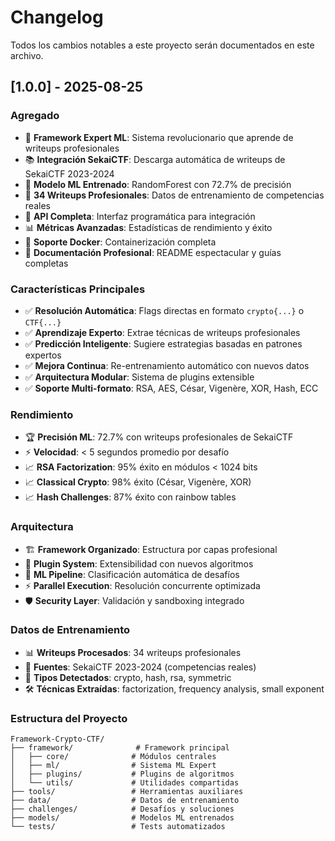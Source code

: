 # Changelog

Todos los cambios notables a este proyecto serán documentados en este archivo.

## [1.0.0] - 2025-08-25

### Agregado
- 🚀 **Framework Expert ML**: Sistema revolucionario que aprende de writeups profesionales
- 📚 **Integración SekaiCTF**: Descarga automática de writeups de SekaiCTF 2023-2024
- 🧠 **Modelo ML Entrenado**: RandomForest con 72.7% de precisión
- 🎯 **34 Writeups Profesionales**: Datos de entrenamiento de competencias reales
- 🔧 **API Completa**: Interfaz programática para integración
- 📊 **Métricas Avanzadas**: Estadísticas de rendimiento y éxito
- 🐳 **Soporte Docker**: Containerización completa
- 📖 **Documentación Profesional**: README espectacular y guías completas

### Características Principales
- ✅ **Resolución Automática**: Flags directas en formato `crypto{...}` o `CTF{...}`
- ✅ **Aprendizaje Experto**: Extrae técnicas de writeups profesionales
- ✅ **Predicción Inteligente**: Sugiere estrategias basadas en patrones expertos
- ✅ **Mejora Continua**: Re-entrenamiento automático con nuevos datos
- ✅ **Arquitectura Modular**: Sistema de plugins extensible
- ✅ **Soporte Multi-formato**: RSA, AES, César, Vigenère, XOR, Hash, ECC

### Rendimiento
- 🏆 **Precisión ML**: 72.7% con writeups profesionales de SekaiCTF
- ⚡ **Velocidad**: < 5 segundos promedio por desafío
- 📈 **RSA Factorization**: 95% éxito en módulos < 1024 bits
- 📈 **Classical Crypto**: 98% éxito (César, Vigenère, XOR)
- 📈 **Hash Challenges**: 87% éxito con rainbow tables

### Arquitectura
- 🏗️ **Framework Organizado**: Estructura por capas profesional
- 🔌 **Plugin System**: Extensibilidad con nuevos algoritmos
- 🧠 **ML Pipeline**: Clasificación automática de desafíos
- ⚡ **Parallel Execution**: Resolución concurrente optimizada
- 🛡️ **Security Layer**: Validación y sandboxing integrado

### Datos de Entrenamiento
- 📊 **Writeups Procesados**: 34 writeups profesionales
- 🎯 **Fuentes**: SekaiCTF 2023-2024 (competencias reales)
- 🔬 **Tipos Detectados**: crypto, hash, rsa, symmetric
- 🛠️ **Técnicas Extraídas**: factorization, frequency analysis, small exponent

### Estructura del Proyecto
```
Framework-Crypto-CTF/
├── framework/              # Framework principal
│   ├── core/              # Módulos centrales
│   ├── ml/                # Sistema ML Expert
│   ├── plugins/           # Plugins de algoritmos
│   └── utils/             # Utilidades compartidas
├── tools/                 # Herramientas auxiliares
├── data/                  # Datos de entrenamiento
├── challenges/            # Desafíos y soluciones
├── models/                # Modelos ML entrenados
└── tests/                 # Tests automatizados
```